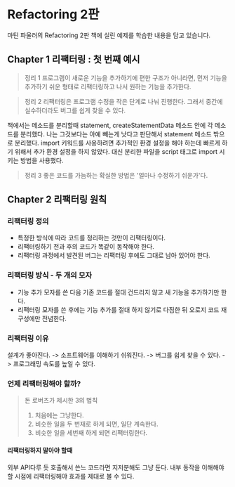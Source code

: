 # Refactoring 2판
마틴 파울러의 Refactoring 2판 책에 실린 예제를 학습한 내용을 담고 있습니다.

## Chapter 1 리팩터링 : 첫 번째 예시

> 정리 1
> 프로그램이 새로운 기능을 추가하기에 편한 구조가 아니라면,
> 먼저 기능을 추가하기 쉬운 형태로 리팩터링하고 나서 원하는 기능을 추가한다.

> 정리 2
> 리팩터링은 프로그램 수정을 작은 단계로 나눠 진행한다.
> 그래서 중간에 실수하더라도 버그를 쉽게 찾을 수 있다.

책에서는 메소드를 분리할때 statement, createStatementData 메소드 안에 각 메소드를 분리했다.
나는 그것보다는 아예 빼는게 낫다고 판단해서 statement 메소드 밖으로 분리했다.
import 키워드를 사용하려면 추가적인 환경 설정을 해야 하는데 빠르게 하기 위해서 추가 환경 설정을 하지 않았다.
대신 분리한 파일을 script 태그로 import 시키는 방법을 사용했다.

> 정리 3
> 좋은 코드를 가늠하는 확실한 방법은 '얼마나 수정하기 쉬운가'다.

## Chapter 2 리팩터링 원칙

### 리팩터링 정의
- 특정한 방식에 따라 코드를 정리하는 것만이 리팩터링이다.
- 리팩터링하기 전과 후의 코드가 똑같이 동작해야 한다.
- 리팩터링 과정에서 발견된 버그는 리팩터링 후에도 그대로 남아 있어야 한다.

### 리팩터링 방식 - 두 개의 모자
- 기능 추가 모자를 쓴 다음 기존 코드를 절대 건드리지 않고 새 기능을 추가하기만 한다.
- 리팩터링 모자를 쓴 후에는 기능 추가를 절대 하지 않기로 다짐한 뒤 오로지 코드 재구성에만 전념한다.

### 리팩터링 이유
설계가 좋아진다. -> 소프트웨어를 이해하기 쉬워진다. -> 버그를 쉽게 찾을 수 있다. -> 프로그래밍 속도를 높일 수 있다.


### 언제 리팩터링해야 할까?

> 돈 로버츠가 제시한 3의 법칙
> 1. 처음에는 그냥한다.
> 2. 비슷한 일을 두 번재로 하게 되면, 일단 계속한다.
> 3. 비슷한 일을 세번째 하게 되면 리팩터링한다. 

#### 리팩터링하지 말아야 할때
외부 API다루 듯 호출해서 쓴느 코드라면 지저분해도 그냥 둔다. 내부 동작을 이해해야 할 시점에 리팩터링해야 효과를 제대로 볼 수 있다.

